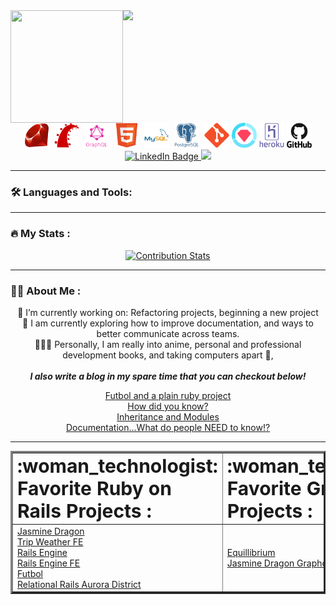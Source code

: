 <div style="display: flex; flex-direction: row;" align="center">
 <img class="img" src="https://media.giphy.com/media/XLUAGn0w6kTmcvWmOy/giphy.gif" width="180" height="180" />
 <img class="img" src="https://github-readme-stats.vercel.app/api?username=cece-132&show_icons=true&theme=radical" />
</div>


<div id="badges" align="center">
  <img src="https://github.com/devicons/devicon/blob/master/icons/ruby/ruby-original.svg" title="Ruby" alt="Ruby" width="40" height="40"/>&nbsp;
  <img src="https://github.com/devicons/devicon/blob/master/icons/rails/rails-plain.svg" title="Rails" alt="Rails" width="40" height="40"/>&nbsp;
  <img src="https://github.com/devicons/devicon/blob/master/icons/graphql/graphql-plain-wordmark.svg"  title="GraphQL" alt="GraphQL" width="40" height="40"/>&nbsp;
  <img src="https://github.com/devicons/devicon/blob/master/icons/html5/html5-original.svg" title="HTML5" alt="HTML" width="40" height="40"/>&nbsp;
  <img src="https://github.com/devicons/devicon/blob/master/icons/mysql/mysql-original-wordmark.svg" title="MySQL"  alt="MySQL" width="40" height="40"/>&nbsp;
  <img src="https://github.com/devicons/devicon/blob/master/icons/postgresql/postgresql-plain-wordmark.svg" title="PostgreSQL" alt="PostgreSQL" width="40" height="40"/>&nbsp;
  <img src="https://github.com/devicons/devicon/blob/master/icons/git/git-original.svg" title="Git" **alt="Git" width="40" height="40"/>
  <img src="https://github.com/devicons/devicon/blob/master/icons/rspec/rspec-original.svg" title="RSpec" **alt="RSpec" width="40" height="40"/>
  <img src="https://github.com/devicons/devicon/blob/master/icons/heroku/heroku-original-wordmark.svg" title="heroku" **alt="heroku" width="40" height="40"/>
  <img src="https://github.com/devicons/devicon/blob/master/icons/github/github-original-wordmark.svg" title="GitHub" **alt="GitHub" width="40" height="40"/>
  <a href="https://www.linkedin.com/in/candace-eckels/">
    <img src="https://img.shields.io/badge/LinkedIn-blue?style=for-the-badge&logo=linkedin&logoColor=white" alt="LinkedIn Badge" />
  </a> 
  
  <a> 
    <img src="https://komarev.com/ghpvc/?username=cece-132&style=for-the-badge" />
  </a>
</div>

---

### :hammer_and_wrench: Languages and Tools:

<div align="center">

</div>

---

### :fire: My Stats :

<div id="stats" align="center">
  
  [![Contribution Stats](https://github-readme-stats.vercel.app/api?username=cece-132&show_icons=true&theme=radical)](https://github.com/cece-132?tab=repositories)

</div>

---

### :woman_technologist: About Me :

<div id="info" align="center">
  
🔭 I’m currently working on: Refactoring projects, beginning a new project <br>
💬 I am currently exploring how to improve documentation, and ways to better communicate across teams. <br>
🦹🏽‍♀️ Personally, I am really into anime, personal and professional development books, and taking computers apart 🤪, <br> <br>
***I also write a blog in my spare time that you can checkout below!*** <br>
  
<!-- BLOG-POST-LIST:START -->
[Futbol and a plain ruby project](https://dev.to/cece132/ruby-project-3308) <br>
[How did you know?](https://dev.to/cece132/how-did-you-know-e36) <br>
[Inheritance and Modules](https://dev.to/cece132/inheritance-and-modules-28bf) <br>
[Documentation...What do people NEED to know!?](https://dev.to/cece132/documentationwhat-do-people-need-to-know-2153) <br>
<!-- BLOG-POST-LIST:END -->
  
</div>

---

<div id="table" align="center">

<table border="3">
 <tr>
    <td><b style="font-size:30px">:woman_technologist: Favorite Ruby on Rails Projects :</b></td>
    <td><b style="font-size:30px">:woman_technologist: Favorite Graphql Projects :</b></td>
 </tr>
 <tr>
    <td>
      <a href="https://github.com/cece-132/jasmine_dragon">Jasmine Dragon</a> <br>
      <a href="https://github.com/cece-132TripWeather/trip_weather_fe">Trip Weather FE</a> <br>
      <a href="https://github.com/cece-132/rails-engine">Rails Engine</a> <br>
      <a href="https://github.com/cece-132/rails_engine_fe">Rails Engine FE</a> <br>
      <a href="https://github.com/cece-132/futbol">Futbol</a> <br>
      <a href="https://github.com/cece-132/relational_rails_aurora_district">Relational Rails Aurora District</a> <br>      
   </td>
    <td>
      <a href="https://github.com/cece-132/IOTNBO-Capstone/IOTNBO-BE">Equillibrium</a> <br>
      <a href="https://github.com/cece-132/jasmine_dragon_graphql">Jasmine Dragon Graphql</a> <br>
   </td>
 </tr>
</table>
 
</div>
